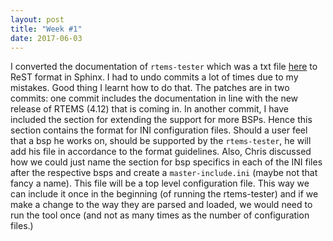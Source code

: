 ```yaml
---
layout: post
title: "Week #1"
date: 2017-06-03
---
```


I converted the documentation of ``rtems-tester`` which was a txt file [here](https://github.com/RTEMS/rtems-tools/blob/master/doc/rtems-tester.txt) to ReST format in Sphinx. 
I had to undo commits a lot of times due to my mistakes. Good thing I learnt 
how to do that.
The patches are in two commits: one commit includes the documentation in line 
with the new release of RTEMS (4.12) that is coming in.
In another commit, I have included the section for extending the support for 
more BSPs. Hence this section contains the format for INI configuration files. 
Should a user feel that a bsp he works on, should be supported by the 
``rtems-tester``, he will add his file in accordance to the format guidelines.
Also, Chris discussed how we could just name the section for bsp specifics in 
each of the INI files after the respective bsps and create a ``master-include.ini``
(maybe not that fancy a name).  This file will be a top level configuration
file. This way we can include it once in the beginning (of running the rtems-tester)
and if we make a change to the way they are parsed and loaded, we would need 
to run the tool once (and not as many times as the number of configuration files.)
